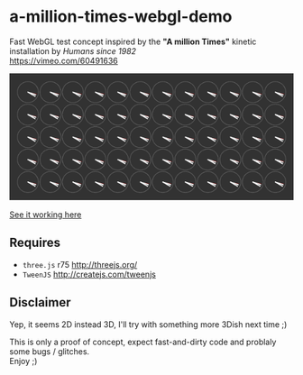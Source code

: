 # a-million-times-webgl-demo
Fast WebGL test concept inspired by the **"A million Times"** kinetic installation by _Humans since 1982_  
<https://vimeo.com/60491636>

![a-million-times-webgl-demo](https://github.com/carloscabo/a-million-times-webgl-demo/raw/master/wip-screenshots/webgl-012.gif)

[See it working here](https://htmlpreview.github.io/?https://github.com/carloscabo/a-million-times-webgl-demo/blob/master/index.html)

## Requires

- `three.js` r75 <http://threejs.org/>
- `TweenJS` <http://createjs.com/tweenjs>

## Disclaimer
Yep, it seems 2D instead 3D, I'll try with something more 3Dish next time ;)

This is only a proof of concept, expect fast-and-dirty code and problaly some bugs / glitches.  
Enjoy ;)

